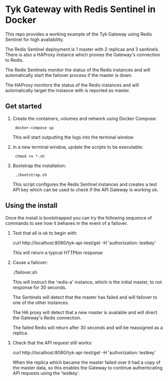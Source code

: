 # Tyk Gateway with Redis Sentinel in Docker

This repo provides a working example of the Tyk Gateway using Redis Sentinel for high availability.

The Redis Sentinel deployment is 1 master with 2 replicas and 3 sentinels. There is also a HAProxy instance which proxies the Gateway's connection to Redis.

The Redis Sentinels monitor the status of the Redis instances and will automatically start the failover process if the master is down.

The HAProxy monitors the status of the Redis instances and will automatically target the instance with is reported as master.

## Get started

1. Create the containers, volumes and network using Docker Compose:

        docker-compose up
   
   This will start outputting the logs into the terminal window

2. In a new terminal window, update the scripts to be executable:

        chmod +x *.sh
        
3. Bootstrap the installation:

        ./bootstrap.sh
   
   This script configures the Redis Sentinel instances and creates a test API key which can be used to check if the API Gateway is working ok.

## Using the install

Once the install is bootstrapped you can try the following sequence of commands to see how it behaves in the event of a failover.

1. Test that all is ok to begin with:

    curl http://localhost:8080/tyk-api-test/get -H 'authorization: testkey'

    This will return a typical HTTPbin response

2. Cause a failover:

    ./failover.sh

    This will instruct the 'redis-a' instance, which is the initial master, to not response for 30 seconds.

    The Sentinels will detect that the master has failed and will failover to one of the other instances.

    The HA proxy will detect that a new master is available and will direct the Gateway's Redis connection.

    The failed Redis will return after 30 seconds and will be reassigned as a replica.

3. Check that the API request still works:

    curl http://localhost:8080/tyk-api-test/get -H 'authorization: testkey'

    When the replica which became the master failed over it had a copy of the master data, so this enables the Gateway to continue authenticating API requests using the 'testkey'.
